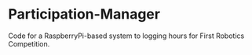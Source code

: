 # Participation-Manager

Code for a RaspberryPi-based system to logging hours for First Robotics Competition.
